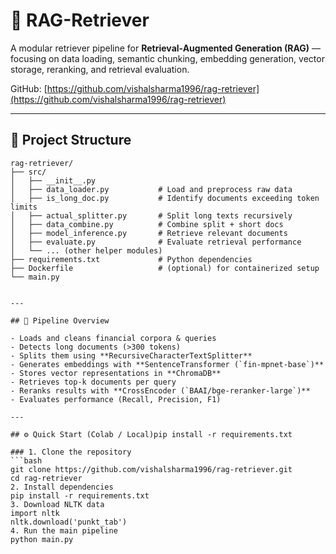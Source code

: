 # 🧠 RAG-Retriever  

A modular retriever pipeline for **Retrieval-Augmented Generation (RAG)** — focusing on data loading, semantic chunking, embedding generation, vector storage, reranking, and retrieval evaluation.  

GitHub: [https://github.com/vishalsharma1996/rag-retriever](https://github.com/vishalsharma1996/rag-retriever)

---
## 📂 Project Structure

```text
rag-retriever/
├── src/
│   ├── __init__.py
│   ├── data_loader.py           # Load and preprocess raw data
│   ├── is_long_doc.py           # Identify documents exceeding token limits
│   ├── actual_splitter.py       # Split long texts recursively
│   ├── data_combine.py          # Combine split + short docs
│   ├── model_inference.py       # Retrieve relevant documents
│   ├── evaluate.py              # Evaluate retrieval performance
│   └── ... (other helper modules)
├── requirements.txt             # Python dependencies
├── Dockerfile                   # (optional) for containerized setup
└── main.py 


---

## 🎯 Pipeline Overview

- Loads and cleans financial corpora & queries  
- Detects long documents (>300 tokens)  
- Splits them using **RecursiveCharacterTextSplitter**  
- Generates embeddings with **SentenceTransformer (`fin-mpnet-base`)**  
- Stores vector representations in **ChromaDB**  
- Retrieves top-k documents per query  
- Reranks results with **CrossEncoder (`BAAI/bge-reranker-large`)**  
- Evaluates performance (Recall, Precision, F1)  

---

## ⚙️ Quick Start (Colab / Local)pip install -r requirements.txt

### 1. Clone the repository
```bash
git clone https://github.com/vishalsharma1996/rag-retriever.git
cd rag-retriever
2. Install dependencies
pip install -r requirements.txt
3. Download NLTK data
import nltk
nltk.download('punkt_tab')
4. Run the main pipeline
python main.py
